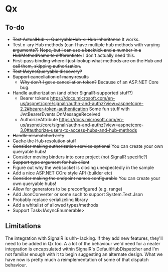 # Qx

## To-do
* ~~Test ActualHub <: QueryableHub <: Hub inheritance~~
  It works.
* ~~Test n-ary Hub methods (can I have multiple hub methods with varying arguments?)~~
  ~~Nope, but I can use a backtick and a number in a HubMethodName to differentiate.~~
  I don't actually need this.
* ~~First-pass binding where I just lookup what methods are on the Hub and call them,
  skipping authorization.~~
* ~~Test IAsyncQueryable discovery?~~
* ~~Support cancellation of many results~~
  * ~~Why don't I get a cancellation token?~~
    Because of an ASP.NET Core bug.
* Handle authorization (and other SignalR-supported stuff?)
  * Bearer tokens https://docs.microsoft.com/en-us/aspnet/core/signalr/authn-and-authz?view=aspnetcore-2.2#bearer-token-authentication
    Some fun stuff with JwtBearerEvents.OnMessageReceived
  * AuthorizeAttribute https://docs.microsoft.com/en-us/aspnet/core/signalr/authn-and-authz?view=aspnetcore-3.0#authorize-users-to-access-hubs-and-hub-methods
* ~~Handle mismatched arity~~
* ~~Cache the Hub resolution stuff~~
* ~~Consider making authorization service optional~~
  You can create your own queryable hubs!
* Consider moving binders into core project (not SignalR specific?)
* ~~Support type argument for hub client~~
* Figure out why the websocket is closing unexpectedly in the sample
* Add a nice ASP.NET COre style API (builder etc)
* ~~Consider making the endpoint names configurable~~
  You can create your own queryable hubs!
* Allow for generators to be preconfigured (e.g. range)
* Add JsonConverter or some such to support System.Text.Json
* Probably replace serializelinq library
* Add a whitelist of allowed types/methods
* Support Task<IAsyncEnumerable<T>>



## Limitations
The integration with SignalR is uhh- lacking. If they add new features, they'll need to be added in Qx too.
A a lot of the behaviour we'd need for a neater integration is encapsulated within SignalR's DefaultHubDispatcher and I'm not familiar enough with it to begin suggesting an alternate design.
What we have now is pretty much a reimplementation of some of that dispatch behaviour.
